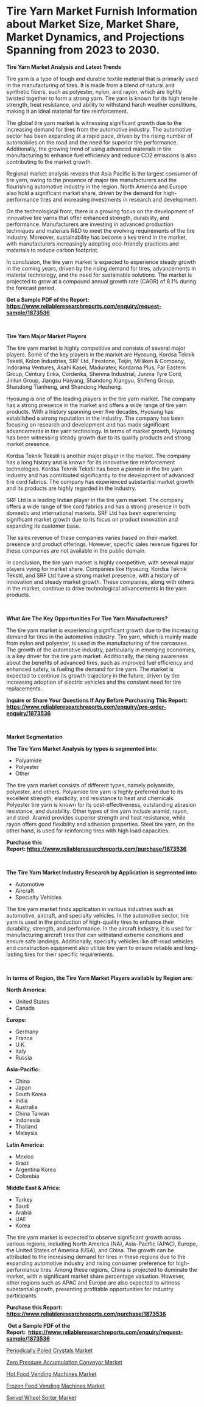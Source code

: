 <p><h1>Tire Yarn Market Furnish Information about Market Size, Market Share, Market Dynamics, and Projections Spanning from 2023 to 2030.</h1></p><p><strong>Tire Yarn Market Analysis and Latest Trends</strong></p>
<p><p>Tire yarn is a type of tough and durable textile material that is primarily used in the manufacturing of tires. It is made from a blend of natural and synthetic fibers, such as polyester, nylon, and rayon, which are tightly twisted together to form a strong yarn. Tire yarn is known for its high tensile strength, heat resistance, and ability to withstand harsh weather conditions, making it an ideal material for tire reinforcement.</p><p>The global tire yarn market is witnessing significant growth due to the increasing demand for tires from the automotive industry. The automotive sector has been expanding at a rapid pace, driven by the rising number of automobiles on the road and the need for superior tire performance. Additionally, the growing trend of using advanced materials in tire manufacturing to enhance fuel efficiency and reduce CO2 emissions is also contributing to the market growth.</p><p>Regional market analysis reveals that Asia Pacific is the largest consumer of tire yarn, owing to the presence of major tire manufacturers and the flourishing automotive industry in the region. North America and Europe also hold a significant market share, driven by the demand for high-performance tires and increasing investments in research and development.</p><p>On the technological front, there is a growing focus on the development of innovative tire yarns that offer enhanced strength, durability, and performance. Manufacturers are investing in advanced production techniques and materials R&D to meet the evolving requirements of the tire industry. Moreover, sustainability has become a key trend in the market, with manufacturers increasingly adopting eco-friendly practices and materials to reduce carbon footprint.</p><p>In conclusion, the tire yarn market is expected to experience steady growth in the coming years, driven by the rising demand for tires, advancements in material technology, and the need for sustainable solutions. The market is projected to grow at a compound annual growth rate (CAGR) of 8.1% during the forecast period.</p></p>
<p><strong>Get a Sample PDF of the Report:&nbsp; <a href="https://www.reliableresearchreports.com/enquiry/request-sample/1873536">https://www.reliableresearchreports.com/enquiry/request-sample/1873536</a></strong></p>
<p>&nbsp;</p>
<p><strong>Tire Yarn Major Market Players</strong></p>
<p><p>The tire yarn market is highly competitive and consists of several major players. Some of the key players in the market are Hyosung, Kordsa Teknik Tekstil, Kolon Industries, SRF Ltd, Firestone, Teijin, Milliken & Company, Indorama Ventures, Asahi Kasei, Maduratex, Kordarna Plus, Far Eastern Group, Century Enka, Cordenka, Shenma Industrial, Junma Tyre Cord, Jinlun Group, Jiangsu Haiyang, Shandong Xiangyu, Shifeng Group, Shandong Tianheng, and Shandong Hesheng.</p><p>Hyosung is one of the leading players in the tire yarn market. The company has a strong presence in the market and offers a wide range of tire yarn products. With a history spanning over five decades, Hyosung has established a strong reputation in the industry. The company has been focusing on research and development and has made significant advancements in tire yarn technology. In terms of market growth, Hyosung has been witnessing steady growth due to its quality products and strong market presence.</p><p>Kordsa Teknik Tekstil is another major player in the market. The company has a long history and is known for its innovative tire reinforcement technologies. Kordsa Teknik Tekstil has been a pioneer in the tire yarn industry and has contributed significantly to the development of advanced tire cord fabrics. The company has experienced substantial market growth and its products are highly regarded in the industry.</p><p>SRF Ltd is a leading Indian player in the tire yarn market. The company offers a wide range of tire cord fabrics and has a strong presence in both domestic and international markets. SRF Ltd has been experiencing significant market growth due to its focus on product innovation and expanding its customer base.</p><p>The sales revenue of these companies varies based on their market presence and product offerings. However, specific sales revenue figures for these companies are not available in the public domain.</p><p>In conclusion, the tire yarn market is highly competitive, with several major players vying for market share. Companies like Hyosung, Kordsa Teknik Tekstil, and SRF Ltd have a strong market presence, with a history of innovation and steady market growth. These companies, along with others in the market, continue to drive technological advancements in tire yarn products.</p></p>
<p>&nbsp;</p>
<p><strong>What Are The Key Opportunities For Tire Yarn Manufacturers?</strong></p>
<p><p>The tire yarn market is experiencing significant growth due to the increasing demand for tires in the automotive industry. Tire yarn, which is mainly made from nylon and polyester, is used in the manufacturing of tire carcasses. The growth of the automotive industry, particularly in emerging economies, is a key driver for the tire yarn market. Additionally, the rising awareness about the benefits of advanced tires, such as improved fuel efficiency and enhanced safety, is fueling the demand for tire yarn. The market is expected to continue its growth trajectory in the future, driven by the increasing adoption of electric vehicles and the constant need for tire replacements.</p></p>
<p><strong>Inquire or Share Your Questions If Any Before Purchasing This Report: <a href="https://www.reliableresearchreports.com/enquiry/pre-order-enquiry/1873536">https://www.reliableresearchreports.com/enquiry/pre-order-enquiry/1873536</a></strong></p>
<p>&nbsp;</p>
<p><strong>Market Segmentation</strong></p>
<p><strong>The Tire Yarn Market Analysis by types is segmented into:</strong></p>
<p><ul><li>Polyamide</li><li>Polyester</li><li>Other</li></ul></p>
<p><p>The tire yarn market consists of different types, namely polyamide, polyester, and others. Polyamide tire yarn is highly preferred due to its excellent strength, elasticity, and resistance to heat and chemicals. Polyester tire yarn is known for its cost-effectiveness, outstanding abrasion resistance, and durability. Other types of tire yarn include aramid, rayon, and steel. Aramid provides superior strength and heat resistance, while rayon offers good flexibility and adhesion properties. Steel tire yarn, on the other hand, is used for reinforcing tires with high load capacities.</p></p>
<p><strong>Purchase this Report:&nbsp;<a href="https://www.reliableresearchreports.com/purchase/1873536">https://www.reliableresearchreports.com/purchase/1873536</a></strong></p>
<p>&nbsp;</p>
<p><strong>The Tire Yarn Market Industry Research by Application is segmented into:</strong></p>
<p><ul><li>Automotive</li><li>Aircraft</li><li>Specialty Vehicles</li></ul></p>
<p><p>The tire yarn market finds application in various industries such as automotive, aircraft, and specialty vehicles. In the automotive sector, tire yarn is used in the production of high-quality tires to enhance their durability, strength, and performance. In the aircraft industry, it is used for manufacturing aircraft tires that can withstand extreme conditions and ensure safe landings. Additionally, specialty vehicles like off-road vehicles and construction equipment also utilize tire yarn to ensure reliable and long-lasting tires for their specific requirements.</p></p>
<p>&nbsp;</p>
<p><strong>In terms of Region, the Tire Yarn Market Players available by Region are:</strong></p>
<p>
    <p> <strong> North America: </strong>
        <ul>
            <li>United States</li>
            <li>Canada</li>
        </ul>
        </p> 
    <p> <strong> Europe: </strong>
        <ul>
            <li>Germany</li>
            <li>France</li>
            <li>U.K.</li>
            <li>Italy</li>
            <li>Russia</li>
        </ul>
        </p> 
    <p> <strong> Asia-Pacific: </strong>
        <ul>
            <li>China</li>
            <li>Japan</li>
            <li>South Korea</li>
            <li>India</li>
            <li>Australia</li>
            <li>China Taiwan</li>
            <li>Indonesia</li>
            <li>Thailand</li>
            <li>Malaysia</li>
        </ul>
        </p> 
    <p> <strong> Latin America: </strong>
        <ul>
            <li>Mexico</li>
            <li>Brazil</li>
            <li>Argentina Korea</li>
            <li>Colombia</li>
        </ul>
        </p> 
    <p> <strong> Middle East & Africa: </strong>
        <ul>
            <li>Turkey</li>
            <li>Saudi</li>
            <li>Arabia</li>
            <li>UAE</li>
            <li>Korea</li>
        </ul>
    </p>
    </p>
<p><p>The tire yarn market is expected to observe significant growth across various regions, including North America (NA), Asia-Pacific (APAC), Europe, the United States of America (USA), and China. The growth can be attributed to the increasing demand for tires in these regions due to the expanding automotive industry and rising consumer preference for high-performance tires. Among these regions, China is projected to dominate the market, with a significant market share percentage valuation. However, other regions such as APAC and Europe are also expected to witness substantial growth, presenting profitable opportunities for industry participants.</p></p>
<p><strong>Purchase this Report: <a href="https://www.reliableresearchreports.com/purchase/1873536">https://www.reliableresearchreports.com/purchase/1873536</a></strong></p>
<p>&nbsp;<strong>Get a Sample PDF of the Report:&nbsp;&nbsp;<a href="https://www.reliableresearchreports.com/enquiry/request-sample/1873536">https://www.reliableresearchreports.com/enquiry/request-sample/1873536</a></strong></p>
<p><strong></strong></p>
<p><p><a href="https://medium.com/@donnakelly19891/periodically-poled-crystals-market-furnishes-information-on-market-share-market-trends-and-market-1f5f5490e706">Periodically Poled Crystals Market</a></p><p><a href="https://medium.com/@mikemonahan1944/zero-pressure-accumulation-conveyor-market-outlook-industry-overview-and-forecast-2023-to-2030-8c8facbfef99">Zero Pressure Accumulation Conveyor Market</a></p><p><a href="https://medium.com/@elianehilll2023/hot-food-vending-machines-market-outlook-industry-overview-and-forecast-2023-to-2030-e54c05b65b43">Hot Food Vending Machines Market</a></p><p><a href="https://medium.com/@anibalstamm1912/frozen-food-vending-machines-market-report-reveals-the-latest-trends-and-growth-opportunities-of-459efe9d42cb">Frozen Food Vending Machines Market</a></p><p><a href="https://medium.com/@nolalockman2023/swivel-wheel-sorter-market-outlook-industry-overview-and-forecast-2023-to-2030-4f6c06af2636">Swivel Wheel Sorter Market</a></p></p>